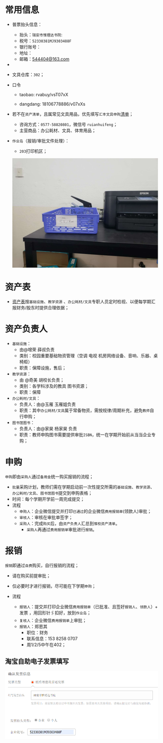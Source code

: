 # 常用信息

- 普票抬头信息：
  - 抬头：`瑞安市惟理达书院`: 
  - 税号：`52330381MJ9303488F`
  - 银行账号：
  - 地址：
  - 邮箱：544404@163.com

- 

- 文具仓库：`302`；

- 口令

  - taobao: rvabuy/vsT07xX

  - dangdang: 18106778886/v07xXs

- 若不在`资产清单`，且属常见文具用品，优先填写`汇丰文具申购`[清单](https://shimo.im/sheet/UFae1MU8GmUXUKeu/3bjMr)；

  - 咨询方式：`0577-58820801`，微信号 `ruianhuifeng`；
  - 主营商品：办公耗材、文具、体育用品；

- `作业岛`（报销/审批文件处理）：

  - `203`打印机区；

  ![1555480928579](media/1555480928579.png)

  




# 资产表

- [资产表](https://docs.qq.com/sheet/DWGNUdFJId0ZxSG9K?tab=BB08J2)按`基础设施`、`教学资源` 、`办公耗材/文具`专职人员定时检视、以便每学期汇报财务/股东时提供合理依据；



# 资产负责人

  - `基础设施`：
      - 由@增荣 薛叔负责
      - 类别：校园重要基础物资管理（空调 电视 机房网络设备、音响、乐器、桌椅柜）
      - 职责：保障设施，售后；
  - `教学资源`：
      - 由 @奇美 胡校长负责；
      - 类别：各学科涉及的教具 图书资源；
      - 职责：保障
  - `办公耗材/文具`：
      - 负责人：由@玉雁 玉雁姐负责
      - 职责：其中`办公耗材/文具`属于常备物资，需按规律/周期补充，避免`教师`自行申购；
  - `图书馆图书`：
      - 负责人：由@家昊 杨家昊 负责
      - 职责：教师申购图书需要提供审批`ISBN`，统一在学期开始前从当当企业专购；



# 申购

`申购`即由`采购人`通过`备用金`统一购买报销的流程；

- `批量`采购计划，教师们需在学期启动前一次性提交所需的`基础设施`、`教学资源`、`办公耗材/文具`、`图书馆图书`提交到申购表格；
- 时间：每个学期开学前一周完成提交；
- 流程
  - `申购人`：企业微信提交并打印`已通过`的企业微信`费用报销单`(领款人)审批；
  - `审核人`：审核在审批单签字；
  - `采购人`：完成`购买`后，由`资产负责人`汇总到`惟校资产清单`。
    - `采购人`再通过`费用报销单`审批进行`报销`。





# 报销

`报销`即通过`自费`购买，自行报销的流程；

- 请在购买前提审批；
- 仅必要时才进行报销，尽可能在下学期`申购`；

- 流程
  - `报销人`：提交并打印企业微信`费用报销单`（已批准、且签好`报销人`、`领款人`）+ 发票 ，用回形针🖇扣好，放到`作业岛`；
  - `复核人`：企业微信`费用报销单`上审批；
  - `报销人`：郑恩其
    - 职位：财务
    - 联系信息：153 8258 0707
    - 周1/2/5中午在402；



## 淘宝自助电子发票填写

![1555298968972](media/1555298968972.png)





